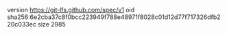 version https://git-lfs.github.com/spec/v1
oid sha256:6e2cba37c8f0bcc223949f788e48971f8028c01d12d77f717326dfb220c033ec
size 2985
